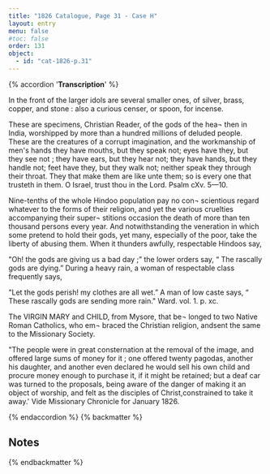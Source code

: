 ```yaml
---
title: "1826 Catalogue, Page 31 - Case H"
layout: entry
menu: false
#toc: false
order: 131
object:
  - id: "cat-1826-p.31"
---
```

{% accordion '**Transcription**' %}

In the front of the larger idols are several smaller ones, of
silver, brass, copper, and stone : also a curious censer, or
spoon, for incense.

These are specimens, Christian Reader, of the gods of the hea¬
then in India, worshipped by more than a hundred millions
of deluded people. These are the creatures of a corrupt
imagination, and the workmanship of men's hands they
have mouths, but they speak not; eyes have they, but they
see not ; they have ears, but they hear not; they have hands,
but they handle not; feet have they, but they walk not;
neither speak they through their throat. They that make
them are like unte them; so is every one that trusteth in
them. O Israel, trust thou in the Lord. Psalm cXv. 5—10.

Nine-tenths of the whole Hindoo population pay no con¬
scientious regard whatever to the forms of their religion,
and yet the various cruelties accompanying their super¬
stitions occasion the death of more than ten thousand
persons every year. And notwithstanding the veneration
in which some pretend to hold their gods, yet many,
especially of the poor, take the liberty of abusing them.
When it thunders awfully, respectable Hindoos say,

"Oh! the gods are giving us a bad day ;” the lower
orders say, “ The rascally gods are dying.” During a
heavy rain, a woman of respectable class frequently says,

"Let the gods perish! my clothes are all wet.” A man
of low caste says, “ These rascally gods are sending more
rain."
Ward. vol. 1. p. xc.


The VIRGIN MARY and CHILD, from Mysore, that be¬
longed to two Native Roman Catholics, who em¬
braced the Christian religion, andsent the same to the
Missionary Society.

"The people were in great consternation at the removal of
the image, and offered large sums of money for it ; one
offered twenty pagodas, another his daughter, and another
even declared he would sell his own child and procure
money enough to purchase it, if it might be retained; but
a deaf car was turned to the proposals, being aware of
the danger of making it an object of worship, and felt as
the disciples of Christ,constrained to take it away.'
Vide Missionary Chronicle for January 1826.

{% endaccordion %}
{% backmatter %}

## Notes

{% endbackmatter %}
